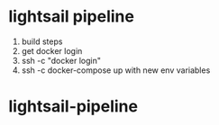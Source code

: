 # lightsail pipeline

1. build steps
2. get docker login
3. ssh -c "docker login"
4. ssh -c docker-compose up with new env variables
# lightsail-pipeline
